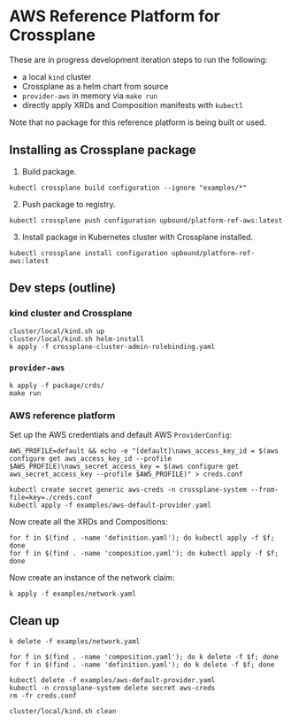 # AWS Reference Platform for Crossplane

These are in progress development iteration steps to run the following:

* a local `kind` cluster
* Crossplane as a helm chart from source
* `provider-aws` in memory via `make run`
* directly apply XRDs and Composition manifests with `kubectl`

Note that no package for this reference platform is being built or used.

## Installing as Crossplane package

1. Build package.

```
kubectl crossplane build configuration --ignore "examples/*"
```

2. Push package to registry.

```
kubectl crossplane push configuration upbound/platform-ref-aws:latest
```

3. Install package in Kubernetes cluster with Crossplane installed.

```
kubectl crossplane install configuration upbound/platform-ref-aws:latest
```

## Dev steps (outline)

### kind cluster and Crossplane

```console
cluster/local/kind.sh up
cluster/local/kind.sh helm-install
k apply -f crossplane-cluster-admin-rolebinding.yaml
```

### `provider-aws`

```console
k apply -f package/crds/
make run
```

### AWS reference platform

Set up the AWS credentials and default AWS `ProviderConfig`:

```console
AWS_PROFILE=default && echo -e "[default]\naws_access_key_id = $(aws configure get aws_access_key_id --profile $AWS_PROFILE)\naws_secret_access_key = $(aws configure get aws_secret_access_key --profile $AWS_PROFILE)" > creds.conf
```

```console
kubectl create secret generic aws-creds -n crossplane-system --from-file=key=./creds.conf
kubectl apply -f examples/aws-default-provider.yaml
```

Now create all the XRDs and Compositions:

```console
for f in $(find . -name 'definition.yaml'); do kubectl apply -f $f; done
for f in $(find . -name 'composition.yaml'); do kubectl apply -f $f; done
```

Now create an instance of the network claim:

```console
k apply -f examples/network.yaml
```

## Clean up

```console
k delete -f examples/network.yaml

for f in $(find . -name 'composition.yaml'); do k delete -f $f; done
for f in $(find . -name 'definition.yaml'); do k delete -f $f; done

kubectl delete -f examples/aws-default-provider.yaml
kubectl -n crossplane-system delete secret aws-creds
rm -fr creds.conf

cluster/local/kind.sh clean
```
